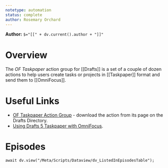 ```yaml
---
notetype: automation
status: complete
author: Rosemary Orchard
---
```


**Author:** `$="[[" + dv.current().author + "]]"`

# Overview
The *OF Taskpaper* action group for [[Drafts]] is a set of a couple of dozen actions to help users create tasks or projects in [[Taskpaper]] format and send them to [[OmniFocus]].

# Useful Links
- [OF Taskpaper Action Group](https://directory.getdrafts.com/g/1F6) - download the action from its page on the Drafts Directory.
- [Using Drafts 5 Taskpaper with OmniFocus](https://rosemaryorchard.com/blog/using-drafts-5-taskpaper-with-omnifocus/).

# Episodes
```dataviewjs
await dv.view("/Meta/Scripts/Dataview/dv_ListedInEpisodesTable");
```
